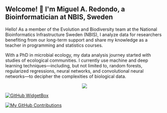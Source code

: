## Welcome! 👋 I'm Miguel A. Redondo, a Bioinformatician at NBIS, Sweden

Hello! As a member of the Evolution and Biodiversity team at the National Bioinformatics Infrastructure Sweden (NBIS), I analyze data for researchers benefiting from our long-term support and share my knowledge as a teacher in programming and statistics courses.

With a PhD in microbial ecology, my data analysis journey started with studies of ecological communities. I currently use machine and deep learning techniques—including, but not limited to, random forests, regularized regressions, neural networks, and convolutional neural networks—to decipher the complexities of biological data.



<p align="center">
  <a href="https://skillicons.dev">
    <img src="https://skillicons.dev/icons?i=r,py,bash,md,git,anaconda,vscode" />
  </a>
</p>


[![GitHub WidgetBox](https://github-widgetbox.vercel.app/api/profile?username=RedondoMA&data=followers,repositories,stars,commits&theme=serika)](https://github.com/Jurredr/github-widgetbox)

[![My GitHub Contributions](https://github-readme-streak-stats.herokuapp.com/?user=RedondoMA)](https://github.com/RedondoMA)




<!--
**RedondoMA/RedondoMA** is a ✨ _special_ ✨ repository because its `README.md` (this file) appears on your GitHub profile.

Here are some ideas to get you started:

- 🔭 I’m currently working on ...
- 🌱 I’m currently learning ...
- 👯 I’m looking to collaborate on ...
- 🤔 I’m looking for help with ...
- 💬 Ask me about ...
- 📫 How to reach me: ...
- 😄 Pronouns: ...
- ⚡ Fun fact: ...
-->

